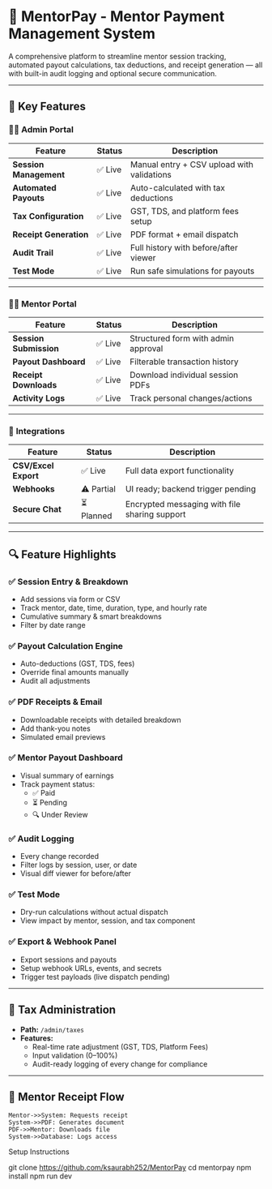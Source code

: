 # 🚀 MentorPay - Mentor Payment Management System

A comprehensive platform to streamline mentor session tracking, automated payout calculations, tax deductions, and receipt generation — all with built-in audit logging and optional secure communication.

---

## 🌟 Key Features

### 🧑‍💼 **Admin Portal**

| Feature                | Status  | Description                                |
| ---------------------- | ------- | ------------------------------------------ |
| **Session Management** | ✅ Live | Manual entry + CSV upload with validations |
| **Automated Payouts**  | ✅ Live | Auto-calculated with tax deductions        |
| **Tax Configuration**  | ✅ Live | GST, TDS, and platform fees setup          |
| **Receipt Generation** | ✅ Live | PDF format + email dispatch                |
| **Audit Trail**        | ✅ Live | Full history with before/after viewer      |
| **Test Mode**          | ✅ Live | Run safe simulations for payouts           |

---

### 👩‍🏫 **Mentor Portal**

| Feature                | Status  | Description                         |
| ---------------------- | ------- | ----------------------------------- |
| **Session Submission** | ✅ Live | Structured form with admin approval |
| **Payout Dashboard**   | ✅ Live | Filterable transaction history      |
| **Receipt Downloads**  | ✅ Live | Download individual session PDFs    |
| **Activity Logs**      | ✅ Live | Track personal changes/actions      |

---

### 🔄 **Integrations**

| Feature              | Status     | Description                                   |
| -------------------- | ---------- | --------------------------------------------- |
| **CSV/Excel Export** | ✅ Live    | Full data export functionality                |
| **Webhooks**         | ⚠️ Partial | UI ready; backend trigger pending             |
| **Secure Chat**      | ⏳ Planned | Encrypted messaging with file sharing support |

---

## 🔍 Feature Highlights

### ✅ **Session Entry & Breakdown**

- Add sessions via form or CSV
- Track mentor, date, time, duration, type, and hourly rate
- Cumulative summary & smart breakdowns
- Filter by date range

### ✅ **Payout Calculation Engine**

- Auto-deductions (GST, TDS, fees)
- Override final amounts manually
- Audit all adjustments

### ✅ **PDF Receipts & Email**

- Downloadable receipts with detailed breakdown
- Add thank-you notes
- Simulated email previews

### ✅ **Mentor Payout Dashboard**

- Visual summary of earnings
- Track payment status:
  - ✅ Paid
  - ⏳ Pending
  - 🔍 Under Review

### ✅ **Audit Logging**

- Every change recorded
- Filter logs by session, user, or date
- Visual diff viewer for before/after

### ✅ **Test Mode**

- Dry-run calculations without actual dispatch
- View impact by mentor, session, and tax component

### ✅ **Export & Webhook Panel**

- Export sessions and payouts
- Setup webhook URLs, events, and secrets
- Trigger test payloads (live dispatch pending)

---

## 🧮 Tax Administration

- **Path:** `/admin/taxes`
- **Features:**
  - Real-time rate adjustment (GST, TDS, Platform Fees)
  - Input validation (0–100%)
  - Audit-ready logging of every change for compliance

---

## 📄 Mentor Receipt Flow

    Mentor->>System: Requests receipt
    System->>PDF: Generates document
    PDF->>Mentor: Downloads file
    System->>Database: Logs access

Setup Instructions

git clone https://github.com/ksaurabh252/MentorPay
cd mentorpay
npm install
npm run dev

